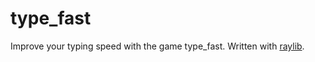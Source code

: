 # type_fast
Improve your typing speed with the game type_fast. Written with
[raylib](https://www.raylib.com).
